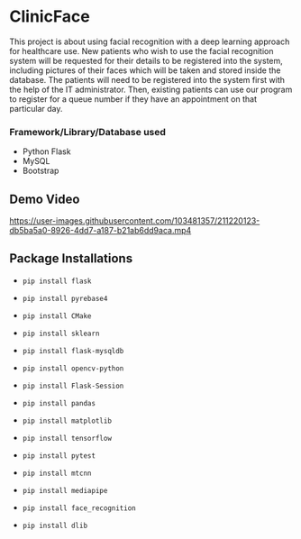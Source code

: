 # ClinicFace
This project is about using facial recognition with a deep learning approach for healthcare use. New patients who wish to use the facial recognition system will be requested for their details to be registered into the system, including pictures of their faces which will be taken and stored inside the database. The patients will need to be registered into the system first with the help of the IT administrator. Then, existing patients can use our program to register for a queue number if they have an appointment on that particular day. 

### Framework/Library/Database used
- Python Flask
- MySQL
- Bootstrap

## Demo Video
https://user-images.githubusercontent.com/103481357/211220123-db5ba5a0-8926-4dd7-a187-b21ab6dd9aca.mp4


## Package Installations
-     pip install flask
-     pip install pyrebase4
-     pip install CMake
-     pip install sklearn
-     pip install flask-mysqldb
-     pip install opencv-python
-     pip install Flask-Session
-     pip install pandas
-     pip install matplotlib
-     pip install tensorflow
-     pip install pytest
-     pip install mtcnn
-     pip install mediapipe
-     pip install face_recognition
-     pip install dlib

